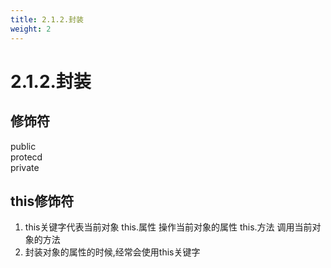 ```yaml
---
title: 2.1.2.封装
weight: 2
---
```

# 2.1.2.封装
## 修饰符
public  
protecd  
private  

## this修饰符
1. this关键字代表当前对象
    this.属性 操作当前对象的属性
    this.方法 调用当前对象的方法
2. 封装对象的属性的时候,经常会使用this关键字
